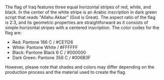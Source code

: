 The flag of Iraq features three equal horizontal stripes of red, white, and black. In the center of the white stripe is an Arabic inscription in dark green script that reads "Allahu Akbar" (God is Great). The aspect ratio of the flag is 2:3, and its geometric properties are straightforward as it consists of simple horizontal stripes with a centered inscription. The color codes for the flag are:

- Red: Pantone 186 C / #CE1126
- White: Pantone White / #FFFFFF
- Black: Pantone Black 6 C / #000000
- Dark Green: Pantone 356 C / #006B3F

However, please note that shades and colors may differ depending on the production process and the material used to create the flag.